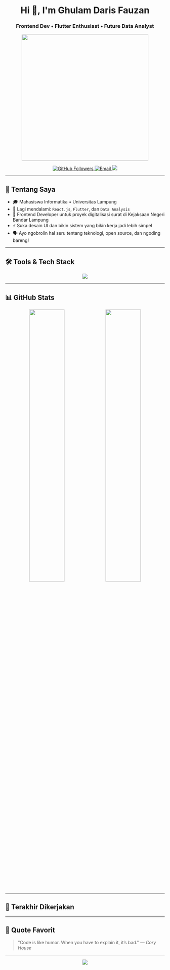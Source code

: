 <h1 align="center">Hi 👋, I'm Ghulam Daris Fauzan</h1>
<h3 align="center">Frontend Dev • Flutter Enthusiast • Future Data Analyst</h3>

<p align="center">
  <img src="https://media.giphy.com/media/L1R1tvI9svkIWwpVYr/giphy.gif" width="400"/>
</p>

<p align="center">
  <a href="https://github.com/GhulamDarisFauzan">
    <img src="https://img.shields.io/github/followers/GhulamDarisFauzan?label=Followers&style=social" alt="GitHub Followers">
  </a>
  <a href="mailto:ghulamdarisfauzan@gmail.com">
    <img src="https://img.shields.io/badge/email-Drop%20a%20message-red?style=flat&logo=gmail" alt="Email">
  </a>
  <a href="https://www.linkedin.com/in/ghulam-daris-fauzan">
    <img src="https://img.shields.io/badge/LinkedIn-GhulamDarisFauzan-blue?style=flat&logo=linkedin">
  </a>
</p>

---

## 🚀 Tentang Saya

- 🎓 Mahasiswa Informatika • Universitas Lampung  
- 🧠 Lagi mendalami: `React.js`, `Flutter`, dan `Data Analysis`
- 💼 Frontend Developer untuk proyek digitalisasi surat di Kejaksaan Negeri Bandar Lampung
- ⚡ Suka desain UI dan bikin sistem yang bikin kerja jadi lebih simpel
- 🗣️ Ayo ngobrolin hal seru tentang teknologi, open source, dan ngoding bareng!

---

## 🛠️ Tools & Tech Stack

<div align="center">
  <img src="https://skillicons.dev/icons?i=react,flutter,dart,tailwind,js,html,css,figma,python,git,github,vscode" />
</div>

---

## 📊 GitHub Stats

<div align="center">
  <img src="https://github-readme-stats.vercel.app/api?username=GhulamDarisFauzan&show_icons=true&theme=tokyonight" width="47%" />
  <img src="https://github-readme-stats.vercel.app/api/top-langs/?username=GhulamDarisFauzan&layout=compact&theme=tokyonight" width="47%" />
</div>

---

## 📝 Terakhir Dikerjakan

<!--START_SECTION:activity-->
<!--END_SECTION:activity-->

---

## 🎯 Quote Favorit

> "Code is like humor. When you have to explain it, it’s bad." — *Cory House*

---

<p align="center">
  <img src="https://readme-typing-svg.herokuapp.com?font=Fira+Code&weight=500&size=20&duration=3000&pause=1000&center=true&width=435&lines=Thanks+for+visiting!+👋;Let's+build+something+awesome+!+🚀" />
</p>
